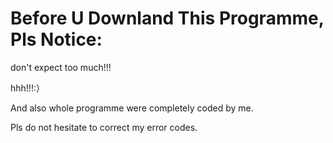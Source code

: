 # Before U Downland This Programme, Pls Notice:

don't expect too much!!! 

hhh!!!:）

And also whole programme were completely coded by me.

Pls do not hesitate to correct my error codes.
